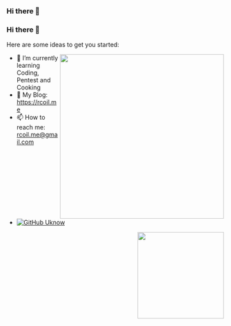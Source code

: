 ### Hi there 👋

<!--
**RcoIl/rcoil** is a ✨ _special_ ✨ repository because its `README.md` (this file) appears on your GitHub profile.

Here are some ideas to get you started:

- 🔭 I’m currently working on ...
- 🌱 I’m currently learning ...
- 👯 I’m looking to collaborate on ...
- 🤔 I’m looking for help with ...
- 💬 Ask me about ...
- 📫 How to reach me: ...
- 😄 Pronouns: ...
- ⚡ Fun fact: ...
-->

<!--
**uknowsec/uknowsec** is a ✨ _special_ ✨ repository because its `README.md` (this file) appears on your GitHub profile.
-->
### Hi there 👋

Here are some ideas to get you started:

<img align='right' src="https://github-readme-stats.vercel.app/api?username=uknowsec&show_icons=true&theme=radical" width="380">

- 🌱 I’m currently learning Coding, Pentest and Cooking
- 👀 My Blog: https://rcoil.me
- 📫 How to reach me: rcoil.me@gmail.com
- [![GitHub Uknow](https://img.shields.io/github/followers/rcoil?label=follower%20github&style=flat-square)](https://github.com/rcoil)


<img align='right' src="https://profile-counter.glitch.me/rcoil/count.svg" width="200">
